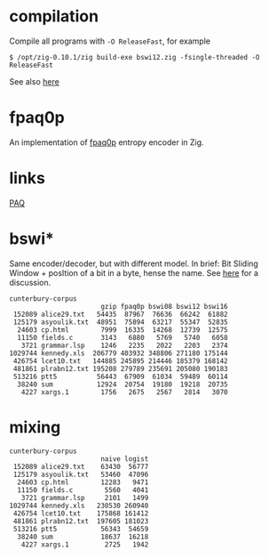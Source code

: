 # compilation
Compile all programs with `-O ReleaseFast`, for example

```
$ /opt/zig-0.10.1/zig build-exe bswi12.zig -fsingle-threaded -O ReleaseFast
```

See also [here](https://ziggit.dev/t/strange-program-performance-dependence/525)

# fpaq0p
An implementation of [fpaq0p](http://nishi.dreamhosters.com/u/fpaq0p.cpp) entropy encoder in Zig.

# links
[PAQ](http://mattmahoney.net/dc/)

# bswi*

Same encoder/decoder, but with different model.
In brief: Bit Sliding Window + posItion of a bit in a byte, hense the name.
See [here](https://encode.su/threads/4008-A-model-for-fpaq0p-like-compressor) for a discussion.

```
cunterbury-corpus
                       gzip fpaq0p bswi08 bswi12 bswi16
 152089 alice29.txt   54435  87967  76636  66242  61882
 125179 asyoulik.txt  48951  75894  63217  55347  52835
  24603 cp.html        7999  16335  14268  12739  12575
  11150 fields.c       3143   6880   5769   5740   6058
   3721 grammar.lsp    1246   2235   2022   2203   2374
1029744 kennedy.xls  206779 403932 348806 271180 175144
 426754 lcet10.txt   144885 245895 214446 185379 168142
 481861 plrabn12.txt 195208 279789 235691 205080 190183
 513216 ptt5          56443  67909  61034  59489  60114
  38240 sum           12924  20754  19180  19218  20735
   4227 xargs.1        1756   2675   2567   2814   3070
```
# mixing 

```
cunterbury-corpus
                       naive logist
 152089 alice29.txt    63430  56777
 125179 asyoulik.txt   53460  47096
  24603 cp.html        12283   9471
  11150 fields.c        5560   4041
   3721 grammar.lsp     2101   1499
1029744 kennedy.xls   230530 260940
 426754 lcet10.txt    175868 161412
 481861 plrabn12.txt  197605 181023
 513216 ptt5           56343  54659
  38240 sum            18637  16218
   4227 xargs.1         2725   1942
```
